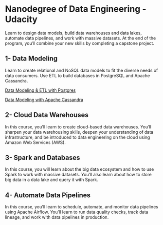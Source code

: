 # Nanodegree of Data Engineering - Udacity

Learn to design data models, build data warehouses and data lakes, automate data pipelines, and work with massive datasets. At the end of the program, you’ll combine your new skills by completing a capstone project.

## 1- Data Modeling

Learn to create relational and NoSQL data models to fit the diverse needs of data consumers. Use ETL to build databases in PostgreSQL and Apache Cassandra.

[Data Modeling & ETL with Postgres](https://github.com/belenburcu/data-modeling-and-ETL-with-Postgres)

[Data Modeling with Apache Cassandra](https://github.com/belenburcu/Data-Modeling-with-Apache-Cassandra)

## 2- Cloud Data Warehouses

In this course, you’ll learn to create cloud-based data warehouses. You’ll sharpen your data warehousing skills, deepen your understanding of data infrastructure, and be introduced to data engineering on the cloud using Amazon Web Services (AWS). 

## 3- Spark and Databases

In this course, you will learn about the big data ecosystem and how to use Spark to work with massive datasets. You’ll also learn about how to store big data in a data lake and query it with Spark.

## 4- Automate Data Pipelines

In this course, you’ll learn to schedule, automate, and monitor data pipelines using Apache Airflow. You’ll learn to run data quality checks, track data lineage, and work with data pipelines in production.
